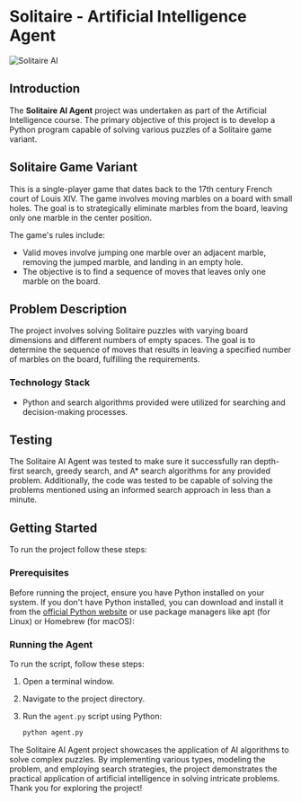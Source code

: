 # Solitaire - Artificial Intelligence Agent

![Solitaire AI](https://i.ibb.co/qYtPF8f/solitaire.png)

## Introduction

The **Solitaire AI Agent** project was undertaken as part of the Artificial Intelligence course. The primary objective of this project is to develop a Python program capable of solving various puzzles of a Solitaire game variant.

## Solitaire Game Variant

This is a single-player game that dates back to the 17th century French court of Louis XIV. The game involves moving marbles on a board with small holes. The goal is to strategically eliminate marbles from the board, leaving only one marble in the center position.

The game's rules include:

- Valid moves involve jumping one marble over an adjacent marble, removing the jumped marble, and landing in an empty hole.
- The objective is to find a sequence of moves that leaves only one marble on the board.

## Problem Description

The project involves solving Solitaire puzzles with varying board dimensions and different numbers of empty spaces. The goal is to determine the sequence of moves that results in leaving a specified number of marbles on the board, fulfilling the requirements.

### Technology Stack

- Python and search algorithms provided were utilized for searching and decision-making processes.

## Testing

The Solitaire AI Agent was tested to make sure it successfully ran depth-first search, greedy search, and A* search algorithms for any provided problem. Additionally, the code was tested to be capable of solving the problems mentioned using an informed search approach in less than a minute.

## Getting Started

To run the project follow these steps:

### Prerequisites

Before running the project, ensure you have Python installed on your system. If you don't have Python installed, you can download and install it from the [official Python website](https://www.python.org/downloads/) or use package managers like apt (for Linux) or Homebrew (for macOS):

### Running the Agent

To run the script, follow these steps:

1. Open a terminal window.
2. Navigate to the project directory.
3. Run the `agent.py` script using Python:
   
   ```bash
   python agent.py
   ```

The Solitaire AI Agent project showcases the application of AI algorithms to solve complex puzzles. By implementing various types, modeling the problem, and employing search strategies, the project demonstrates the practical application of artificial intelligence in solving intricate problems. Thank you for exploring the project!
